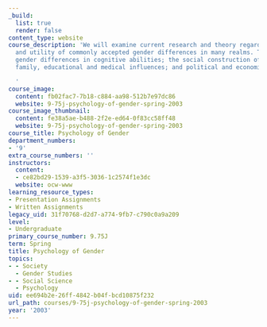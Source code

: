 ```yaml
---
_build:
  list: true
  render: false
content_type: website
course_description: 'We will examine current research and theory regarding the validity
  and utility of commonly accepted gender differences in many realms. Topics include:
  gender differences in cognitive abilities; the social construction of gender; developmental,
  family, educational and medical influences; and political and economic forces.

  '
course_image:
  content: fb02fac7-7b18-c884-aa98-512b7e97dc86
  website: 9-75j-psychology-of-gender-spring-2003
course_image_thumbnail:
  content: fe38a5ae-b488-2f2e-ed64-0f83cc58ff48
  website: 9-75j-psychology-of-gender-spring-2003
course_title: Psychology of Gender
department_numbers:
- '9'
extra_course_numbers: ''
instructors:
  content:
  - ce82bd29-1539-a3f5-3036-1c2574f1e3dc
  website: ocw-www
learning_resource_types:
- Presentation Assignments
- Written Assignments
legacy_uid: 31f70768-d2d7-a774-9fb7-c790c0a9a209
level:
- Undergraduate
primary_course_number: 9.75J
term: Spring
title: Psychology of Gender
topics:
- - Society
  - Gender Studies
- - Social Science
  - Psychology
uid: ee694b2e-26ff-4842-b04f-bcd10875f232
url_path: courses/9-75j-psychology-of-gender-spring-2003
year: '2003'
---
```

